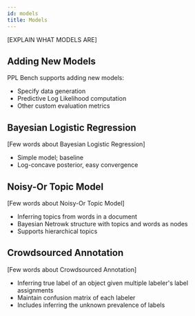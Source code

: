 ```yaml
---
id: models
title: Models
---
```

[EXPLAIN WHAT MODELS ARE]

## Adding New Models
PPL Bench supports adding new models:
* Specify data generation
* Predictive Log Likelihood computation
* Other custom evaluation metrics

## Bayesian Logistic Regression
[Few words about Bayesian Logistic Regression]

* Simple model; baseline
* Log-concave posterior, easy convergence

## Noisy-Or Topic Model
[Few words about Noisy-Or Topic Model]

* Inferring topics from words in a document
* Bayesian Netrowk structure with topics and words as nodes
* Supports hierarchical topics

## Crowdsourced Annotation
[Few words about Crowdsourced Annotation]

* Inferring true label of an object given multiple labeler's label assignments
* Maintain confusion matrix of each labeler
* Includes inferring the unknown prevalence of labels
